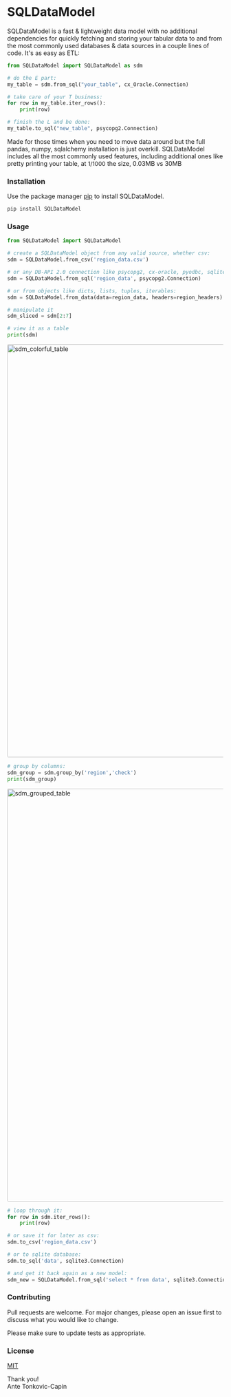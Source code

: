 # SQLDataModel
SQLDataModel is a fast & lightweight data model with no additional dependencies for quickly fetching and storing your tabular data to and from the most commonly used databases & data sources in a couple lines of code. It's as easy as ETL:
```python
from SQLDataModel import SQLDataModel as sdm

# do the E part:
my_table = sdm.from_sql("your_table", cx_Oracle.Connection)

# take care of your T business:
for row in my_table.iter_rows():
    print(row)

# finish the L and be done:
my_table.to_sql("new_table", psycopg2.Connection)
```

Made for those times when you need to move data around but the full pandas, numpy, sqlalchemy installation is just overkill. SQLDataModel includes all the most commonly used features, including additional ones like pretty printing your table, at  <span style="font-size: 10pt;">1/1000</span> the size, 0.03MB vs 30MB

### Installation
Use the package manager [pip](https://pip.pypa.io/en/stable/) to install SQLDataModel.

```bash
pip install SQLDataModel
```

### Usage

```python
from SQLDataModel import SQLDataModel

# create a SQLDataModel object from any valid source, whether csv:
sdm = SQLDataModel.from_csv('region_data.csv')

# or any DB-API 2.0 connection like psycopg2, cx-oracle, pyodbc, sqlite3:
sdm = SQLDataModel.from_sql('region_data', psycopg2.Connection) 

# or from objects like dicts, lists, tuples, iterables:
sdm = SQLDataModel.from_data(data=region_data, headers=region_headers)

# manipulate it
sdm_sliced = sdm[2:7]

# view it as a table
print(sdm)
```
<img src="./figs/sdm_purple.PNG" alt="sdm_colorful_table" style="width:100vw; border-radius: 3px" />

```python
# group by columns:
sdm_group = sdm.group_by('region','check')
print(sdm_group)
```
<img src="./figs/sdm_group.PNG" alt="sdm_grouped_table" style="width:100vw; border-radius: 3px" />

```python
# loop through it:
for row in sdm.iter_rows():
    print(row)

# or save it for later as csv:
sdm.to_csv('region_data.csv')

# or to sqlite database:
sdm.to_sql('data', sqlite3.Connection)

# and get it back again as a new model:
sdm_new = SQLDataModel.from_sql('select * from data', sqlite3.Connection)
```
### Contributing

Pull requests are welcome. For major changes, please open an issue first
to discuss what you would like to change.

Please make sure to update tests as appropriate.

### License

[MIT](https://choosealicense.com/licenses/mit/)


Thank you!  
Ante Tonkovic-Capin